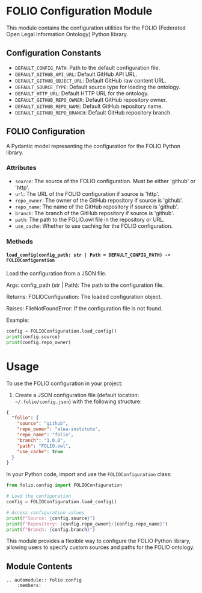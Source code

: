 # FOLIO Configuration Module

This module contains the configuration utilities for the FOLIO (Federated Open Legal Information Ontology) Python library.

## Configuration Constants

- `DEFAULT_CONFIG_PATH`: Path to the default configuration file.
- `DEFAULT_GITHUB_API_URL`: Default GitHub API URL.
- `DEFAULT_GITHUB_OBJECT_URL`: Default GitHub raw content URL.
- `DEFAULT_SOURCE_TYPE`: Default source type for loading the ontology.
- `DEFAULT_HTTP_URL`: Default HTTP URL for the ontology.
- `DEFAULT_GITHUB_REPO_OWNER`: Default GitHub repository owner.
- `DEFAULT_GITHUB_REPO_NAME`: Default GitHub repository name.
- `DEFAULT_GITHUB_REPO_BRANCH`: Default GitHub repository branch.

## FOLIO Configuration

A Pydantic model representing the configuration for the FOLIO Python library.

### Attributes

- `source`: The source of the FOLIO configuration. Must be either 'github' or 'http'.
- `url`: The URL of the FOLIO configuration if source is 'http'.
- `repo_owner`: The owner of the GitHub repository if source is 'github'.
- `repo_name`: The name of the GitHub repository if source is 'github'.
- `branch`: The branch of the GitHub repository if source is 'github'.
- `path`: The path to the FOLIO.owl file in the repository or URL.
- `use_cache`: Whether to use caching for the FOLIO configuration.

### Methods

#### `load_config(config_path: str | Path = DEFAULT_CONFIG_PATH) -> FOLIOConfiguration`

Load the configuration from a JSON file.

Args:
    config_path (str | Path): The path to the configuration file.

Returns:
    FOLIOConfiguration: The loaded configuration object.

Raises:
    FileNotFoundError: If the configuration file is not found.

Example:

````python
config = FOLIOConfiguration.load_config()
print(config.source)
print(config.repo_owner)
````


# Usage

To use the FOLIO configuration in your project:

1. Create a JSON configuration file (default location: `~/.folio/config.json`) with the following structure:

````json
{
  "folio": {
    "source": "github",
    "repo_owner": "alea-institute",
    "repo_name": "folio",
    "branch": "1.0.0",
    "path": "FOLIO.owl",
    "use_cache": true
  }
}
````

In your Python code, import and use the `FOLIOConfiguration` class:

````python
from folio.config import FOLIOConfiguration

# Load the configuration
config = FOLIOConfiguration.load_config()

# Access configuration values
print(f"Source: {config.source}")
print(f"Repository: {config.repo_owner}/{config.repo_name}")
print(f"Branch: {config.branch}")
````

This module provides a flexible way to configure the FOLIO Python library, allowing users to specify custom sources and paths for the FOLIO ontology.



## Module Contents

```{eval-rst}
.. automodule:: folio.config
    :members:
```
